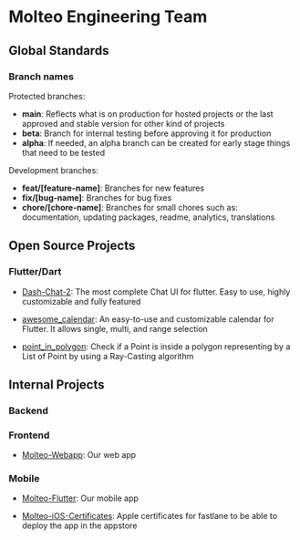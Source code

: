 # Molteo Engineering Team
## Global Standards

### Branch names

Protected branches:

- **main**: Reflects what is on production for hosted projects or the last approved and stable version for other kind of projects
- **beta**: Branch for internal testing before approving it for production
- **alpha**: If needed, an alpha branch can be created for early stage things that need to be tested

Development branches:

- **feat/[feature-name]**: Branches for new features
- **fix/[bug-name]**: Branches for bug fixes
- **chore/[chore-name]**: Branches for small chores such as: documentation, updating packages, readme, analytics, translations

## Open Source Projects

### Flutter/Dart

* [Dash-Chat-2](https://github.com/molteo-engineering-team/Dash-Chat-2): The most complete Chat UI for flutter. Easy to use, highly customizable and fully featured

* [awesome_calendar](https://github.com/molteo-engineering-team/awesome_calendar): An easy-to-use and customizable calendar for Flutter. It allows single, multi, and range selection

* [point_in_polygon](https://github.com/molteo-engineering-team/point_in_polygon): Check if a Point is inside a polygon representing by a List of Point by using a Ray-Casting algorithm

## Internal Projects

### Backend

### Frontend

* [Molteo-Webapp](https://github.com/molteo-engineering-team/Molteo-Webapp): Our web app

### Mobile

* [Molteo-Flutter](https://github.com/molteo-engineering-team/Molteo-Flutter): Our mobile app

* [Molteo-iOS-Certificates](https://github.com/molteo-engineering-team/Molteo-iOS-Certificates): Apple certificates for fastlane to be able to deploy the app in the appstore
